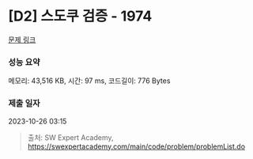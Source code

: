 # [D2] 스도쿠 검증 - 1974 

[문제 링크](https://swexpertacademy.com/main/code/problem/problemDetail.do?contestProbId=AV5Psz16AYEDFAUq) 

### 성능 요약

메모리: 43,516 KB, 시간: 97 ms, 코드길이: 776 Bytes

### 제출 일자

2023-10-26 03:15



> 출처: SW Expert Academy, https://swexpertacademy.com/main/code/problem/problemList.do